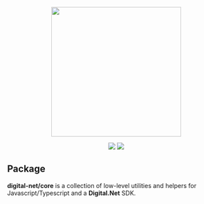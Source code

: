 <p align="center">
    <img width="300" src="../../assets/logo-v1_full.svg">
</p>
<div align="center">
    <a href="https://github.com/safari-digital"><img src="https://img.shields.io/badge/safari-digital-green.svg"></a>
    <a href="https://www.typescriptlang.org"><img src="https://img.shields.io/badge/Typescript-blue.svg"></a>
</div>

## Package

**digital-net/core** is a collection of low-level utilities and helpers for Javascript/Typescript and a **Digital.Net** SDK.
